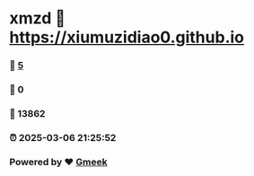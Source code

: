 # xmzd :link: https://xiumuzidiao0.github.io 
### :page_facing_up: [5](https://xiumuzidiao0.github.io/tag.html) 
### :speech_balloon: 0 
### :hibiscus: 13862 
### :alarm_clock: 2025-03-06 21:25:52 
### Powered by :heart: [Gmeek](https://github.com/Meekdai/Gmeek)
